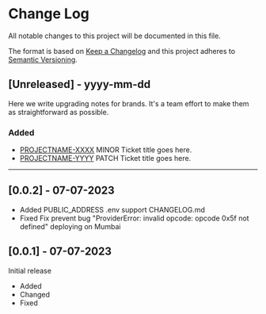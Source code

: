 
# Change Log
All notable changes to this project will be documented in this file.
 
The format is based on [Keep a Changelog](http://keepachangelog.com/)
and this project adheres to [Semantic Versioning](http://semver.org/).
 
## [Unreleased] - yyyy-mm-dd
 
Here we write upgrading notes for brands. It's a team effort to make them as
straightforward as possible.
 
### Added
- [PROJECTNAME-XXXX](http://tickets.projectname.com/browse/PROJECTNAME-XXXX)
  MINOR Ticket title goes here.
- [PROJECTNAME-YYYY](http://tickets.projectname.com/browse/PROJECTNAME-YYYY)
  PATCH Ticket title goes here.

---------------------------------------------------------------------------------------------------------

## [0.0.2] - 07-07-2023 
- Added
	PUBLIC_ADDRESS .env support
	CHANGELOG.md
- Fixed
	Fix prevent bug "ProviderError: invalid opcode: opcode 0x5f not defined" deploying on Mumbai



## [0.0.1] - 07-07-2023 
Initial release
- Added
- Changed
- Fixed